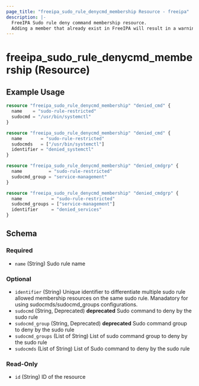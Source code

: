 ```yaml
---
page_title: "freeipa_sudo_rule_denycmd_membership Resource - freeipa"
description: |-
  FreeIPA Sudo rule deny command membership resource.
  Adding a member that already exist in FreeIPA will result in a warning but the member will be added to the state.
---
```


# freeipa_sudo_rule_denycmd_membership (Resource)



## Example Usage

```terraform
resource "freeipa_sudo_rule_denycmd_membership" "denied_cmd" {
  name    = "sudo-rule-restricted"
  sudocmd = "/usr/bin/systemctl"
}

resource "freeipa_sudo_rule_denycmd_membership" "denied_cmd" {
  name       = "sudo-rule-restricted"
  sudocmds   = ["/usr/bin/systemctl"]
  identifier = "denied_systemctl"
}

resource "freeipa_sudo_rule_denycmd_membership" "denied_cmdgrp" {
  name          = "sudo-rule-restricted"
  sudocmd_group = "service-management"
}

resource "freeipa_sudo_rule_denycmd_membership" "denied_cmdgrp" {
  name           = "sudo-rule-restricted"
  sudocmd_groups = ["service-management"]
  identifier     = "denied_services"
}
```




<!-- schema generated by tfplugindocs -->
## Schema

### Required

- `name` (String) Sudo rule name

### Optional

- `identifier` (String) Unique identifier to differentiate multiple sudo rule allowed membership resources on the same sudo rule. Manadatory for using sudocmds/sudocmd_groups configurations.
- `sudocmd` (String, Deprecated) **deprecated** Sudo command to deny by the sudo rule
- `sudocmd_group` (String, Deprecated) **deprecated** Sudo command group to deny by the sudo rule
- `sudocmd_groups` (List of String) List of sudo command group to deny by the sudo rule
- `sudocmds` (List of String) List of Sudo command to deny by the sudo rule

### Read-Only

- `id` (String) ID of the resource

